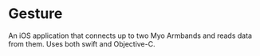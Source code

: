 # Gesture

An iOS application that connects up to two Myo Armbands and reads data from them. 
Uses both swift and Objective-C.

